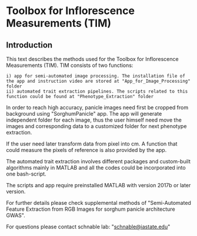 #	Toolbox for Inflorescence Measurements (TIM)

##	Introduction

This text describes the methods used for the Toolbox for Inflorescence Measurements (TIM). TIM consists of two functions: 

	i) app for semi-automated image processing. The installation file of the app and instruction video are stored at "App_for_Image_Processing" folder
	ii) automated trait extraction pipelines. The scripts related to this function could be found at "Phenotype_Extraction" folder

In order to reach high accuracy, panicle images need first be cropped from background using "SorghumPanicle" app. The app will generate independent folder for each image, thus the user himself need move the images and corresponding data to a customized folder for next phenotype extraction. 

If the user need later transform data from pixel into cm. A function that could measure the pixels of reference is also provided by the app.

The automated trait extraction involves different packages and custom-built algorithms mainly in MATLAB and all the codes could be incorporated into one bash-script.

The scripts and app require preinstalled MATLAB with version 2017b or later version.

For further details please check supplemental methods of "Semi-Automated Feature Extraction from RGB Images for sorghum panicle architecture GWAS".

For questions please contact schnable lab: "schnable@iastate.edu"
